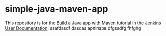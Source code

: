 # simple-java-maven-app

This repository is for the
[Build a Java app with Maven](https://jenkins.io/doc/tutorials/build-a-java-app-with-maven/)
tutorial in the [Jenkins User Documentation](https://jenkins.io/doc/).
ssafdasdf
dasdas
арпіпарв
dfgssdfg
fhfghg
